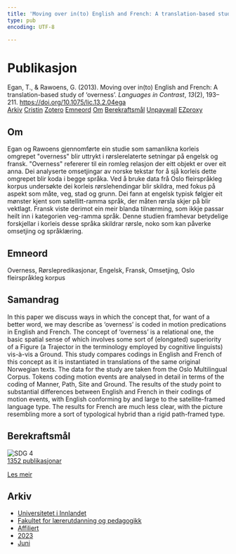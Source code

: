 ```yaml
---
title: 'Moving over in(to) English and French: A translation-based study of ‘overness’'
type: pub
encoding: UTF-8

---
```

<h1>Publikasjon</h1>
<article id="csl-bib-container-F5CLYRX6" class="csl-bib-container">
  <div class="csl-bib-body"> <div class="csl-entry">Egan, T., &#38; Rawoens, G. (2013). Moving over in(to) English and French: A translation-based study of ‘overness’. <i>Languages in Contrast</i>, <i>13</i>(2), 193–211. <a href="https://doi.org/10.1075/lic.13.2.04ega">https://doi.org/10.1075/lic.13.2.04ega</a></div> </div>
  <div class="csl-bib-buttons">
    <a href="#taxonomy-article-F5CLYRX6" alt="archive" class="csl-bib-button">Arkiv</a>
    <a href="https://app.cristin.no/results/show.jsf?id=2155990" alt="Cristin" class="csl-bib-button">Cristin</a>
    <a href="http://zotero.org/groups/5881554/items/F5CLYRX6" alt="Zotero" class="csl-bib-button">Zotero</a>
    <a href="#keywords-article-F5CLYRX6" alt="keywords" class="csl-bib-button">Emneord</a>
    <a href="#about-article-F5CLYRX6" alt="about_pub" class="csl-bib-button">Om</a>
    <a href="#sdg-article-F5CLYRX6" alt="sdg" class="csl-bib-button">Berekraftsmål</a>
    <a href="https://doi.org/10.1075/lic.13.2.04ega" alt="Unpaywall" class="csl-bib-button">Unpaywall</a>
    <a href="https://doi.org/10.1075/lic.13.2.04ega" alt="EZproxy" class="csl-bib-button">EZproxy</a>
  </div>
  <div id="csl-bib-meta-container-F5CLYRX6"></div>
</article>
<div id="csl-bib-meta-F5CLYRX6" class="csl-bib-meta">
  <article id="about-article-F5CLYRX6" class="about_pub-article">
    <h1>Om</h1>
    Egan og Rawoens gjennomførte ein studie som samanlikna korleis omgrepet "overness" blir uttrykt i rørslerelaterte setningar på engelsk og fransk. "Overness" refererer til ein romleg relasjon der eitt objekt er over eit anna. Dei analyserte omsetjingar av norske tekstar for å sjå korleis dette omgrepet blir koda i begge språka. Ved å bruke data frå Oslo fleirspråkleg korpus undersøkte dei korleis rørslehendingar blir skildra, med fokus på aspekt som måte, veg, stad og grunn. Dei fann at engelsk typisk følgjer eit mønster kjent som satellitt-ramma språk, der måten rørsla skjer på blir vektlagt. Fransk viste derimot ein meir blanda tilnærming, som ikkje passar heilt inn i kategorien veg-ramma språk. Denne studien framhevar betydelige forskjellar i korleis desse språka skildrar rørsle, noko som kan påverke omsetjing og språklæring.
  </article>
  <article id="keywords-article-F5CLYRX6" class="keywords-article">
    <h1>Emneord</h1>
    Overness, Rørslepredikasjonar, Engelsk, Fransk, Omsetjing, Oslo fleirspråkleg korpus
  </article>
  <article id="abstract-article-F5CLYRX6" class="abstract-article">
    <h1>Samandrag</h1>
    In this paper we discuss ways in which the concept that, for want of a better word, we may describe as ‘overness’ is coded in motion predications in English and French. The concept of ‘overness’ is a relational one, the basic spatial sense of which involves some sort of (elongated) superiority of a Figure (a Trajector in the terminology employed by cognitive linguists) vis-à-vis a Ground. This study compares codings in English and French of this concept as it is instantiated in translations of the same original Norwegian texts. The data for the study are taken from the Oslo Multilingual Corpus. Tokens coding motion events are analysed in detail in terms of the coding of Manner, Path, Site and Ground. The results of the study point to substantial differences between English and French in their codings of motion events, with English conforming by and large to the satellite-framed language type. The results for French are much less clear, with the picture resembling more a sort of typological hybrid than a rigid path-framed type.
  </article>
  <article id="sdg-article-F5CLYRX6" class="sdg-article">
    <h1>Berekraftsmål</h1>
    <div class="sdg-container"><div id="sdg4" class="sdg">
        <img src="{{< params subfolder >}}images/sdg/sdg04_nn.png" class="image" alt="SDG 4">
        <div class="sdg-overlay">
          <a href="/nn/archive/?key=?sdg=4#archive" class="sdg-publication-count"><span>1352</span> publikasjonar</a>
          <p><a href="https://fn.no/om-fn/fns-baerekraftsmaal/god-utdanning?lang=nno-NO" class="sdg-read-more">Les meir</a></p>
        </div>
      </div></div>
  </article>
  <article id="taxonomy-article-F5CLYRX6" class="taxonomy-article">
    <h1>Arkiv</h1>
    <ul>
      <li>
        <a href="/nn/archive/?key=3DCRN523">Universitetet i Innlandet</a>
      </li>
      <li>
        <a href="/nn/archive/?key=WYNZA47F">Fakultet for lærerutdanning og pedagogikk</a>
      </li>
      <li>
        <a href="/nn/archive/?key=2ZAN5K7T">Affiliert</a>
      </li>
      <li>
        <a href="/nn/archive/?key=ELNSPDWG">2023</a>
      </li>
      <li>
        <a href="/nn/archive/?key=EAZCNYEN">Juni</a>
      </li>
    </ul>
  </article>
</div>

